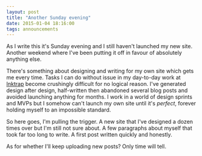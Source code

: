 ```yaml
---
layout: post
title: "Another Sunday evening"
date: 2015-01-04 18:16:00
tags: announcements
---
```

As I write this it's Sunday evening and I still haven't launched my new site. Another weekend where I've been putting it off in favour of absolutely anything else.

There's something about designing and writing for my own site which gets me every time. Tasks I can do without issue in my day-to-day work at [Inktrap](http://www.inktrap.co.uk) become crushingly difficult for no logical reason. I've generated design after design, half-written then abandoned several blog posts and avoided launching anything for months. I work in a world of design sprints and MVPs but I somehow can't launch my own site until it's *perfect*, forever holding myself to an impossible standard.

So here goes, I'm pulling the trigger. A new site that I've designed a dozen times over but I'm still not sure about. A few paragraphs about myself that took far too long to write. A first post written quickly and honestly.

As for whether I'll keep uploading new posts? Only time will tell.